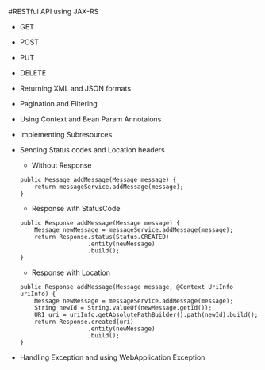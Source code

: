 #RESTful API using JAX-RS

* GET
* POST
* PUT
* DELETE

* Returning XML and JSON formats
* Pagination and Filtering
* Using Context and Bean Param Annotaions
* Implementing Subresources
* Sending Status codes and Location headers


	* Without Response

	```@POST
	public Message addMessage(Message message) {
		return messageService.addMessage(message);
	}
	```
	* Response with StatusCode
	
	```@POST
	public Response addMessage(Message message) {
		Message newMessage = messageService.addMessage(message);
		return Response.status(Status.CREATED)
					   .entity(newMessage)
					   .build();
	}
	```
	* Response with Location
	
	```@POST
	public Response addMessage(Message message, @Context UriInfo uriInfo) {
		Message newMessage = messageService.addMessage(message);
		String newId = String.valueOf(newMessage.getId());
		URI uri = uriInfo.getAbsolutePathBuilder().path(newId).build();
		return Response.created(uri)
					   .entity(newMessage)
					   .build();
	}
	```
	
* Handling Exception and using WebApplication Exception